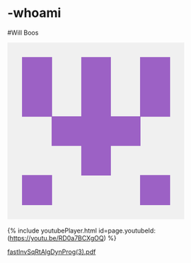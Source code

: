 # -whoami 
#Will Boos



![Github logo](78800556.png "Github logo")


{% include youtubePlayer.html id=page.youtubeId:(https://youtu.be/RD0a7BCXgOQ) %}






[fastInvSqRtAlgDynProg(3).pdf](https://github.com/mannequinSkywalker/projects-github.io/files/6651848/fastInvSqRtAlgDynProg.3.pdf)


